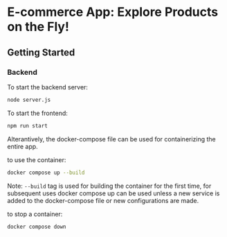 # E-commerce App: Explore Products on the Fly!

## Getting Started

### Backend
To start the backend server:

```bash
node server.js
```

To start the frontend:
```bash
npm run start
```

Alterantively, the docker-compose file can be used for containerizing the entire app.


to use the container: 
```bash 
docker compose up --build 
```

Note: ```--build``` tag is used for building the container for the first time, for subsequent uses docker compose up can be used unless a new service is added to the docker-compose file or new configurations are made.

to stop a container:
```bash 
docker compose down 
```